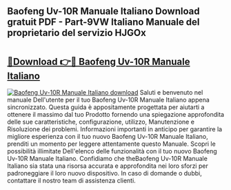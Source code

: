 ## Baofeng Uv-10R Manuale Italiano Download gratuit PDF - Part-9VW Italiano Manuale del proprietario del servizio HJGOx

# <h2><a href="http://dfgqae.blite.top/?on=Baofeng+Uv-10R+Manuale+Italiano">🔗Download 👉🔴 Baofeng Uv-10R Manuale Italiano</a></h2>

[![Baofeng Uv-10R Manuale Italiano download](https://i.imgur.com/lujVjoI.png)](http://dfgqae.blite.top/?on=Baofeng+Uv-10R+Manuale+Italiano)
Saluti e benvenuto nel manuale Dell'utente per il tuo Baofeng Uv-10R Manuale Italiano appena sincronizzato. Questa guida è appositamente progettata per aiutarti a ottenere il massimo dal tuo Prodotto fornendo una spiegazione approfondita delle sue caratteristiche, configurazione, utilizzo, Manutenzione e Risoluzione dei problemi. Informazioni importanti in anticipo per garantire la migliore esperienza con il tuo nuovo Baofeng Uv-10R Manuale Italiano, prenditi un momento per leggere attentamente questo Manuale. Scopri le possibilità illimitate Dell'elenco delle funzionalità con il tuo nuovo Baofeng Uv-10R Manuale Italiano. Confidiamo che theBaofeng Uv-10R Manuale Italiano sia stata una risorsa accurata e approfondita nei loro sforzi per padroneggiare il loro nuovo dispositivo. In caso di domande o dubbi, contattare il nostro team di assistenza clienti.
